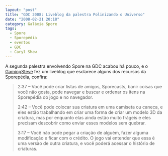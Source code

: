 ```yaml
---
layout: "post"
title: "GDC 2008: Liveblog da palestra Polinizando o Universo"
date: "2008-02-21 20:18"
category: Galáxia Spore
tags:
  - Spore
  - Sporepédia
  - eventos
  - GDC
  - Caryl Shaw
---
```

A segunda palestra envolvendo Spore na GDC acabou há pouco, e o [GamingSteve](http://www.gamingsteve.com/archives/2008/02/gdc08-liveblogging-pollination-the-universe-usergenerated-content-in-spore.php) fez um liveblog que esclarece alguns dos recursos da Sporepédia, confira:

> 2:37 – Você pode criar listas de amigos, Sporecasts, banir coisas que você não gosta, pode navegar e buscar e ordenar os itens na Sporepédia do jogo e no navegador.
>
> 2:42 – Você pode colocar sua criatura em uma camiseta ou caneca, e eles estão trabalhando em criar uma forma de criar um modelo 3D da criatura, mas por enquanto elas ainda estão muito frágeis e eles precisam descobrir como enviar esses modelos sem quebrar.
>
> 3:17 – Você não pode pegar a criação de alguém, fazer alguma modificação e ficar com o crédito. O jogo vai entender que essa é uma versào de outra criatura, e você poderá acessar o histório de criaturas.
